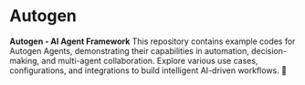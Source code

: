 # Autogen
**Autogen - AI Agent Framework**    This repository contains example codes for Autogen Agents, demonstrating their capabilities in automation, decision-making, and multi-agent collaboration. Explore various use cases, configurations, and integrations to build intelligent AI-driven workflows. 🚀
